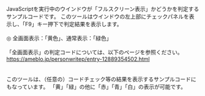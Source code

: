 JavaScriptを実行中のウインドウが「フルスクリーン表示」かどうかを判定するサンプルコードです。
このツールはウインドウの左上部にチェックパネルを表示し、「F9」キー押下で判定結果を表示します。<br>
<br>
◎ 全画面表示：「黄色」、通常表示：「緑色」 <br>
<br>
「全画面表示」の判定コードについては、以下のページを参照ください。<br>
https://ameblo.jp/personwritep/entry-12889354502.html
<br>
<br><br>
このツールは、（任意の）コードチェック等の結果を表示するサンプルコードにもなっています。
「黄」「緑」の他に「赤」「青」「白」の表示が可能です。

